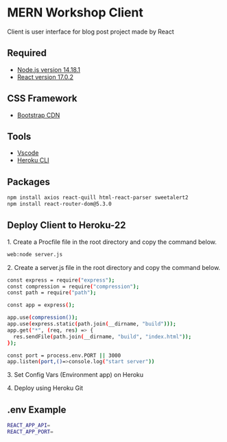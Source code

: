 <h1>MERN Workshop Client</h1>
<p>Client is user interface for blog post project made by React</p>

<h2>Required</h2>
<ul>
    <li><a href="https://nodejs.org/en/blog/release/v14.18.1">Node.js version 14.18.1</a></li>
    <li><a href="https://dev.to/ifeanyichima/how-to-downgrade-from-react-18-to-1702-818">React version 17.0.2</a></li>
</ul>

<h2>CSS Framework</h2>
<ul>
    <li><a href="https://getbootstrap.com/docs/5.3/getting-started/introduction/#quick-start">Bootstrap CDN</a></li>
</ul>

<h2>Tools</h2>
<ul>
    <li><a href="https://code.visualstudio.com/">Vscode</a></li>
    <li><a href="https://devcenter.heroku.com/articles/heroku-cli">Heroku CLI</a></li>
</ul>

<h2>Packages</h2>

```bash
npm install axios react-quill html-react-parser sweetalert2
npm install react-router-dom@5.3.0
```

<h2>Deploy Client to Heroku-22</h2>
<p>1. Create a Procfile file in the root directory and copy the command below.</p>

```bash
web:node server.js
```

<p>2. Create a server.js file in the root directory and copy the command below.</p>

```bash
const express = require("express");
const compression = require("compression");
const path = require("path");

const app = express();

app.use(compression());
app.use(express.static(path.join(__dirname, "build")));
app.get("*", (req, res) => {
  res.sendFile(path.join(__dirname, "build", "index.html"));
});

const port = process.env.PORT || 3000
app.listen(port,()=>console.log("start server"))
```

<p>3. Set Config Vars (Environment app) on Heroku</p>

<p>4. Deploy using Heroku Git</p>

<h2>.env Example</h2>

```bash
REACT_APP_API=
REACT_APP_PORT=
```
